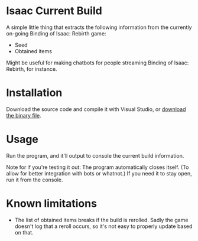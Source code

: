 # Isaac Current Build

A simple little thing that extracts the following information from the currently on-going Binding of Isaac: Rebirth game:

* Seed
* Obtained items

Might be useful for making chatbots for people streaming Binding of Isaac: Rebirth, for instance.

# Installation

Download the source code and compile it with Visual Studio, or [download the binary file](https://github.com/Eckankar/IsaacCurrentBuild/releases).

# Usage

Run the program, and it'll output to console the current build information.

Note for if you're testing it out: The program automatically closes itself. (To allow for better integration with bots or whatnot.) If you need it
to stay open, run it from the console.

# Known limitations

* The list of obtained items breaks if the build is rerolled. Sadly the game
  doesn't log that a reroll occurs, so it's not easy to properly update based on
  that.
